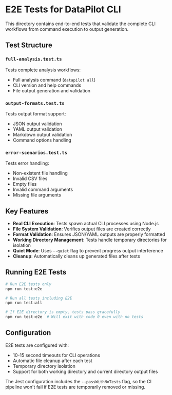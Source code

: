 # E2E Tests for DataPilot CLI

This directory contains end-to-end tests that validate the complete CLI workflows from command execution to output generation.

## Test Structure

### `full-analysis.test.ts`
Tests complete analysis workflows:
- Full analysis command (`datapilot all`)
- CLI version and help commands
- File output generation and validation

### `output-formats.test.ts`
Tests output format support:
- JSON output validation
- YAML output validation  
- Markdown output validation
- Command options handling

### `error-scenarios.test.ts`
Tests error handling:
- Non-existent file handling
- Invalid CSV files
- Empty files
- Invalid command arguments
- Missing file arguments

## Key Features

- **Real CLI Execution**: Tests spawn actual CLI processes using Node.js
- **File System Validation**: Verifies output files are created correctly
- **Format Validation**: Ensures JSON/YAML outputs are properly formatted
- **Working Directory Management**: Tests handle temporary directories for isolation
- **Quiet Mode**: Uses `--quiet` flag to prevent progress output interference
- **Cleanup**: Automatically cleans up generated files after tests

## Running E2E Tests

```bash
# Run E2E tests only
npm run test:e2e

# Run all tests including E2E
npm run test:all

# If E2E directory is empty, tests pass gracefully
npm run test:e2e  # Will exit with code 0 even with no tests
```

## Configuration

E2E tests are configured with:
- 10-15 second timeouts for CLI operations
- Automatic file cleanup after each test
- Temporary directory isolation
- Support for both working directory and current directory output files

The Jest configuration includes the `--passWithNoTests` flag, so the CI pipeline won't fail if E2E tests are temporarily removed or missing.